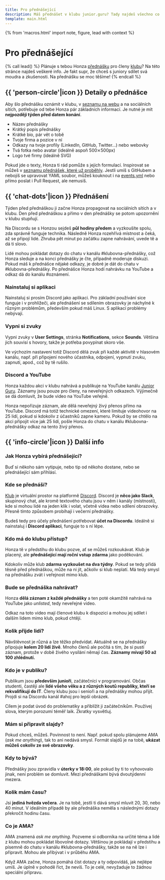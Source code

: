 ```yaml
---
title: Pro přednášející
description: Máš přednášet v klubu junior.guru? Tady najdeš všechno co potřebuješ
template: main.html
---
```


{% from 'macros.html' import note, figure, lead with context %}

# Pro přednášející

{% call lead() %}
  Plánuje s tebou Honza [přednášku](/events/) pro členy [klubu](club.md)? Na této stránce najdeš veškeré info. Je fakt supr, že chceš s juniory sdílet svá moudra a zkušenosti. Na přednášku se moc těšíme!
{% endcall %}

## {{ 'person-circle'|icon }} Detaily o přednášce

Aby šlo přednášku oznámit v klubu, v [seznamu na webu](/events/) a na sociálních sítích, potřebuje od tebe Honza pár základních informací. Je nutné je mít **nejpozději týden před datem konání**.

- Název přednášky
- Krátký popis přednášky
- Krátké bio, pár vět o tobě
- Tvoje firma a pozice v ní
- Odkazy na tvoje profily (LinkedIn, GitHub, Twitter…) nebo webovky
- Tvá fotka nebo avatar (ideálně aspoň 500⨯500px)
- Logo tvé firmy (ideálně SVG)

Pokud jde o texty, Honza ti rád pomůže s jejich formulací. Inspirovat se můžeš v [seznamu přednášek, které už proběhly](/events/). Jestli umíš s GitHubem a nebojíš se upravovat YAML soubor, můžeš kouknout i na [events.yml](https://github.com/honzajavorek/junior.guru/blob/main/juniorguru/data/events.yml) nebo přímo poslat i Pull Request, ale nemusíš.

## {{ 'chat-dots'|icon }} Přednášení

Týden před přednáškou ji začne Honza propagovat na sociálních sítích a v klubu. Den před přednáškou a přímo v den přednášky se potom upozornění v klubu stupňují.

Na Discordu se s Honzou sejdeš **půl hodiny předem** a vyzkoušíte spolu, zda správně funguje technika. Následně Honza rozehřívá místnost a čeká, až se připojí lidé. Zhruba pět minut po začátku zapne nahrávání, uvede tě a dá ti slovo.

Lidé mohou pokládat dotazy do chatu v kanálu #klubovna-přednášky, což Honza sleduje a na konci přednášky je čte, případně moderuje diskuzi. Pokud máš k přednášce nějaké odkazy, je dobré je dát do chatu v #klubovna-přednášky. Po přednášce Honza hodí nahrávku na YouTube a odkaz dá do kanálu #oznámení.

### Nainstaluj si aplikaci

Nainstaluj si prosím Discord jako aplikaci. Pro základní používání sice funguje i v prohlížeči, ale přednášení se sdílením obrazovky je náchylné k různým problémům, především pokud máš Linux. S aplikací problémy nebývají.

### Vypni si zvuky

Vypni zvuky v **User Settings**, stránka **Notifications**, sekce **Sounds**. Většina jich souvisí s hovory, takže je potřeba povypínat skoro vše.

Ve výchozím nastavení totiž Discord dělá zvuk při každé aktivitě v hlasovém kanálu, např. při připojení nového účastníka, odpojení, vypnutí zvuku, zapnutí, apod., což by tě rušilo.

### Discord a YouTube

Honza každou akci v klubu nahrává a publikuje na YouTube kanálu [Junior Guru](https://www.youtube.com/channel/UCp-dlEJLFPaNExzYX079gCA). Záznamy jsou pouze pro členy, na neveřejných odkazech. Výjimečně se dá domluvit, že bude video na YouTube veřejně.

Honza nepořizuje záznam, ale dělá neveřejný živý přenos přímo na YouTube. Discord má totiž technické omezení, které limituje videohovor na 25 lidí, pokud si kdokoliv z účastníků zapne kameru. Pokud by se chtělo na akci připojit více jak 25 lidí, pošle Honza do chatu v kanálu #klubovna-přednášky odkaz na tento živý přenos.

## {{ 'info-circle'|icon }} Další info

### Jak Honza vybírá přednášející?

Buď si někoho sám vytipuje, nebo tip od někoho dostane, nebo se přednášející sám přihlásí.

### Kde se přednáší?

[Klub](club.md) je virtuální prostor na platformě [Discord](https://discord.com/). Discord je **něco jako Slack**, skupinový chat, ale kromě textového chatu jsou v něm i kanály (místnosti), kde si mohou lidé na jeden klik i volat, včetně videa nebo sdílení obrazovky. Přesně tímto způsobem probíhají i večerní přednášky.

Budeš tedy pro účely přednášení potřebovat **účet na Discordu**. Ideálně si nainstaluj i **Discord aplikaci**, funguje to s ní lépe.

### Kdo má do klubu přístup?

Honza tě v předstihu do klubu pozve, ať se můžeš rozkoukávat. Klub je placený, ale **přednášející mají roční vstup zdarma** jako poděkování.

Kdokoliv může klub **zdarma vyzkoušet na dva týdny**. Pokud se tedy přidá těsně před přednáškou, může na ni jít, ačkoliv si klub neplatí. Má tedy smysl na přednášku zvát i veřejnost mimo klub.

### Bude se přednáška nahrávat?

Honza **dělá záznam z každé přednášky** a ten poté okamžitě nahrává na YouTube jako _unlisted_, tedy neveřejné video.

Odkaz na toto video mají členové klubu k dispozici a mohou jej sdílet i dalším lidem mimo klub, pokud chtějí.

### Kolik přijde lidí?

Návštěvnost je různá a lze těžko předvídat. Aktuálně se na přednášky připojuje **kolem 20 lidí živě**. Mnoho členů ale počítá s tím, že si pustí záznam, protože v době živého vysílání němají čas. **Záznamy mívají 50 až 100 zhlédnutí.**

### Kdo je v publiku?

Publikum jsou **především junioři**, začátečníci v programování. Občas studenti, častěji ale **lidé všeho věku a z různých koutů republiky, kteří se rekvalifikují do IT**. Členy klubu jsou i senioři a na přednášky mohou přijít. Projdi si na Discordu kanál #ahoj pro lepší obrázek.

Cílem je podat úvod do problematiky a přiblížit ji začátečníkům. Používej slova, kterým porozumí téměř laik. Zkratky vysvětluj.

### Mám si připravit slajdy?

Pokud chceš, můžeš. Povinnost to není. Např. pokud spolu plánujeme AMA (_ask me anything_), tak to ani nedává smysl. Formát slajdů je na tobě, **ukázat můžeš cokoliv ze své obrazovky**.

### Kdy to bývá?

Přednášky jsou zpravidla v **úterky v 18:00**, ale pokud by ti to vyhovovalo jinak, není problém se domluvit. Mezi přednáškami bývá dvoutýdenní mezera.

### Kolik mám času?

Jsi **jediná hvězda večera**. Je na tobě, jestli ti dává smysl mluvit 20, 30, nebo 40 minut. V ideálním případě by ale přednáška neměla s následnými dotazy překročit hodinu času.

### Co je AMA?

AMA znamená _ask me anything_. Pozveme si odborníka na určité téma a lidé z klubu mohou pokládat libovolné dotazy. Většinou je pokládají v předstihu a písemně do chatu v kanálu #klubovna-přednášky, takže se na ně lze i připravit. Mohou ale přibývat i v průběhu AMA.

Když AMA začne, Honza pomáhá číst dotazy a ty odpovídáš, jak nejlépe umíš. Je úplně v pohodě říct, že nevíš. To je celé, nevyžaduje to žádnou speciální přípravu.

